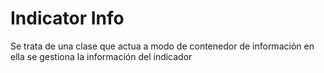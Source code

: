 # Indicator Info

Se trata de una clase que actua a modo de contenedor de información en ella se gestiona la información del indicador
